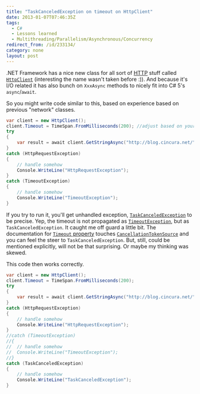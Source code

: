 ```yaml
---
title: "TaskCanceledException on timeout on HttpClient"
date: 2013-01-07T07:46:35Z
tags:
  - C#
  - Lessons learned
  - Multithreading/Parallelism/Asynchronous/Concurrency
redirect_from: /id/233134/
category: none
layout: post
---
```

.NET Framework has a nice new class for all sort of [HTTP][1] stuff called [`HttpClient`][2] (interesting the name wasn't taken before :)). And because it's I/O related it has also bunch on `XxxAsync` methods to nicely fit into C# 5's `async`/`await`.

<!-- excerpt -->

So you might write code similar to this, based on experience based on previous "network" classes.

```csharp
var client = new HttpClient();
client.Timeout = TimeSpan.FromMilliseconds(200); //adjust based on your network
try
{
	var result = await client.GetStringAsync("http://blog.cincura.net/");
}
catch (HttpRequestException)
{
	// handle somehow
	Console.WriteLine("HttpRequestException");
}
catch (TimeoutException)
{
	// handle somehow
	Console.WriteLine("TimeoutException");
}
```

If you try to run it, you'll get unhandled exception, [`TaskCanceledException`][3] to be precise. Yep, the timeout is not propagated as [`TimeoutException`][4], but as `TaskCanceledException`. It caught me off guard a little bit. The documentation for [`Timeout` property][5] touches [`CancellationTokenSource`][6] and you can feel the steer to `TaskCanceledException`. But, still, could be mentioned explicitly, will not be that surprising. Or maybe my thinking was skewed.

This code then works correctly.

```csharp
var client = new HttpClient();
client.Timeout = TimeSpan.FromMilliseconds(200);
try
{
	var result = await client.GetStringAsync("http://blog.cincura.net/");
}
catch (HttpRequestException)
{
	// handle somehow
	Console.WriteLine("HttpRequestException");
}
//catch (TimeoutException)
//{
//	// handle somehow
//	Console.WriteLine("TimeoutException");
//}
catch (TaskCanceledException)
{
	// handle somehow
	Console.WriteLine("TaskCanceledException");
}
```

[1]: http://en.wikipedia.org/wiki/Hypertext_Transfer_Protocol
[2]: http://msdn.microsoft.com/en-us/library/system.net.http.httpclient.aspx
[3]: http://msdn.microsoft.com/en-us/library/system.threading.tasks.taskcanceledexception.aspx
[4]: http://msdn.microsoft.com/en-us/library/system.timeoutexception.aspx
[5]: http://msdn.microsoft.com/en-us/library/system.net.http.httpclient.timeout.aspx
[6]: http://msdn.microsoft.com/en-us/library/system.threading.cancellationtokensource.aspx